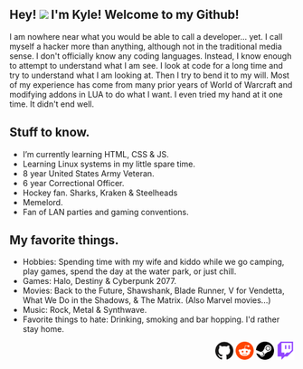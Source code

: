 ## Hey! <img src="https://media.giphy.com/media/hvRJCLFzcasrR4ia7z/giphy.gif" width="25px"> I'm Kyle! Welcome to my Github!
I am nowhere near what you would be able to call a developer... yet. I call myself a hacker more than anything, although not in the traditional media sense. I don't officially know any coding languages. Instead, I know enough to attempt to understand what I am see. I look at code for a long time and try to understand what I am looking at. Then I try to bend it to my will. Most of my experience has come from many prior years of World of Warcraft and modifying addons in LUA to do what I want. I even tried my hand at it one time. It didn't end well.

## Stuff to know.
- I’m currently learning HTML, CSS & JS.
- Learning Linux systems in my little spare time.
- 8 year United States Army Veteran.
- 6 year Correctional Officer.
- Hockey fan. Sharks, Kraken & Steelheads
- Memelord.
- Fan of LAN parties and gaming conventions.

## My favorite things.
- Hobbies: Spending time with my wife and kiddo while we go camping, play games, spend the day at the water park, or just chill. 
- Games: Halo, Destiny & Cyberpunk 2077.
- Movies: Back to the Future, Shawshank, Blade Runner, V for Vendetta, What We Do in the Shadows, & The Matrix. (Also Marvel movies...)
- Music: Rock, Metal & Synthwave.
- Favorite things to hate: Drinking, smoking and bar hopping. I'd rather stay home.

<p align="right">
  <a href="https://github.com/krevan88"><img alt="GitHub" height="32" width="32" src="assets/github.svg"></a>
  <a href="https://reddit.com/u/waffinz"><img alt="Reddit" height="32" width="32" src="assets/reddit.svg"></a>
  <a href="https://steamcommunity.com/id/krevan88"><img alt="Steam" height="32" width="32" src="assets/steam.svg"></a>
  <a href="https://twitch.tv/kindakrevan"><img alt="Twitch" height="32" width="32" src="assets/twitch.svg"></a>
</p>
